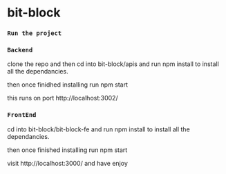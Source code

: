 # bit-block

### `Run the project`

### `Backend`
clone the repo and then cd into bit-block/apis and run npm install to install all the dependancies.

then once finidhed installing run npm start

this runs on port http://localhost:3002/

### `FrontEnd`
cd into bit-block/bit-block-fe and run npm install to install all the dependancies.

then once finished installing run npm start 

visit http://localhost:3000/ and have enjoy

